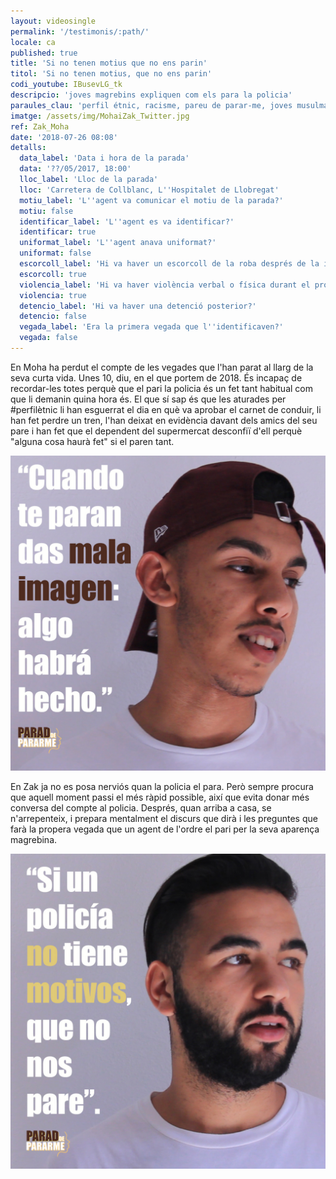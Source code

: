 ```yaml
---
layout: videosingle
permalink: '/testimonis/:path/'
locale: ca
published: true
title: 'Si no tenen motius que no ens parin'
titol: 'Si no tenen motius, que no ens parin'
codi_youtube: IBusevLG_tk
descripcio: 'joves magrebins expliquen com els para la policia'
paraules_clau: 'perfil étnic, racisme, pareu de parar-me, joves musulmans'
imatge: /assets/img/MohaiZak_Twitter.jpg
ref: Zak_Moha
date: '2018-07-26 08:08'
detalls:
  data_label: 'Data i hora de la parada'
  data: '??/05/2017, 18:00'
  lloc_label: 'Lloc de la parada'
  lloc: 'Carretera de Collblanc, L''Hospitalet de Llobregat'
  motiu_label: 'L''agent va comunicar el motiu de la parada?'
  motiu: false
  identificar_label: 'L''agent es va identificar?'
  identificar: true
  uniformat_label: 'L''agent anava uniformat?'
  uniformat: false
  escorcoll_label: 'Hi va haver un escorcoll de la roba després de la identificació?'
  escorcoll: true
  violencia_label: 'Hi va haver violència verbal o física durant el procediment d''identificació i registre?'
  violencia: true
  detencio_label: 'Hi va haver una detenció posterior?'
  detencio: false
  vegada_label: 'Era la primera vegada que l''identificaven?'
  vegada: false
---
```

En Moha ha perdut el compte de les vegades que l'han parat al llarg de la seva curta vida. Unes 10, diu, en el que portem de 2018. És incapaç de recordar-les totes perquè que el pari la policia és un fet tant habitual com que li demanin quina hora és. El que sí sap és que les aturades per #perfilètnic li han esguerrat el dia en què va aprobar el carnet de conduir, li han fet perdre un tren, l'han deixat en evidència davant dels amics del seu pare i han fet que el dependent del supermercat desconfiï d'ell perquè "alguna cosa haurà fet" si el paren tant.

![](/assets/img/Moha_insta.jpg)

En Zak ja no es posa nerviós quan la policia el para. Però sempre procura que aquell moment passi el més ràpid possible, així que evita donar més conversa del compte al policia. Després, quan arriba a casa, se n'arrepenteix, i prepara mentalment el discurs que dirà i les preguntes que farà la propera vegada que un agent de l'ordre el pari per la seva aparença magrebina.

![](/assets/img/Zak_insta.jpg)